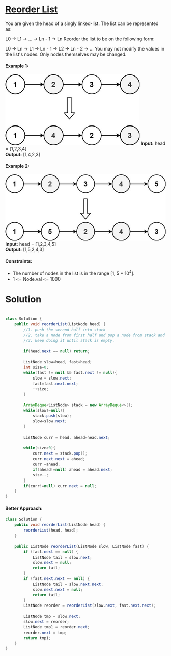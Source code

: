 # [Reorder List](https://leetcode.com/problems/reorder-list/description/)

You are given the head of a singly linked-list. The list can be represented as:

L0 → L1 → … → Ln - 1 → Ln
Reorder the list to be on the following form:

L0 → Ln → L1 → Ln - 1 → L2 → Ln - 2 → …
You may not modify the values in the list's nodes. Only nodes themselves may be changed.

#### Example 1:
![img.png](img.png)
**Input:** head = [1,2,3,4]\
**Output:** [1,4,2,3]

#### Example 2:
![img_1.png](img_1.png)
**Input:** head = [1,2,3,4,5]\
**Output:** [1,5,2,4,3]

#### Constraints:

* The number of nodes in the list is in the range [1, 5 * 10<sup>4</sup>].
* 1 <= Node.val <= 1000

# Solution

```java

class Solution {
    public void reorderList(ListNode head) {
        //1. push the second half into stack 
        //2. take a node from first half and pop a node from stack and merge.
        //3. keep doing it until stack is empty. 

        if(head.next == null) return;

        ListNode slow=head, fast=head;
        int size=0;
        while(fast != null && fast.next != null){
            slow = slow.next;
            fast=fast.next.next;
            ++size;
        }

        ArrayDeque<ListNode> stack = new ArrayDeque<>();
        while(slow!=null){
            stack.push(slow);
            slow=slow.next;
        }

        ListNode curr = head, ahead=head.next;

        while(size>0){
            curr.next = stack.pop();
            curr.next.next = ahead;
            curr =ahead;
            if(ahead!=null) ahead = ahead.next;
            size--;
        }
        if(curr!=null) curr.next = null;
    }
}
```

#### Better Approach:

```java
class Solution {
    public void reorderList(ListNode head) {
        reorderList(head, head);
    }

    public ListNode reorderList(ListNode slow, ListNode fast) {
        if (fast.next == null) {
            ListNode tail = slow.next;
            slow.next = null;
            return tail;
        }
        if (fast.next.next == null) {
            ListNode tail = slow.next.next;
            slow.next.next = null;
            return tail;
        }
        ListNode reorder = reorderList(slow.next, fast.next.next);

        ListNode tmp = slow.next;
        slow.next = reorder;
        ListNode tmp1 = reorder.next;
        reorder.next = tmp;
        return tmp1;
    }
}
```